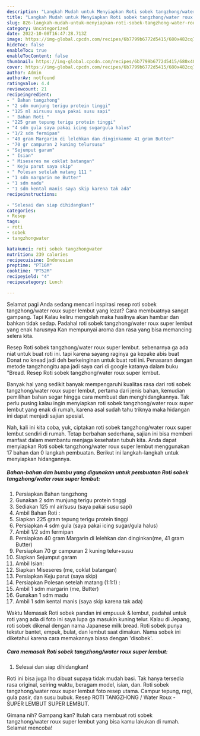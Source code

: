 ```yaml
---
description: "Langkah Mudah untuk Menyiapkan Roti sobek tangzhong/water roux super lembut yang Menggugah Selera, Buat Buka Puasa Bisa Manjain Lidah"
title: "Langkah Mudah untuk Menyiapkan Roti sobek tangzhong/water roux super lembut yang Menggugah Selera, Buat Buka Puasa Bisa Manjain Lidah"
slug: 826-langkah-mudah-untuk-menyiapkan-roti-sobek-tangzhong-water-roux-super-lembut-yang-menggugah-selera-buat-buka-puasa-bisa-manjain-lidah
category: Uncategorized
date: 2022-10-08T16:47:28.713Z
image: https://img-global.cpcdn.com/recipes/6b7799b6772d5415/680x482cq70/roti-sobek-tangzhongwater-roux-super-lembut-foto-resep-utama.jpg
hideToc: false
enableToc: true
enableTocContent: false
thumbnail: https://img-global.cpcdn.com/recipes/6b7799b6772d5415/680x482cq70/roti-sobek-tangzhongwater-roux-super-lembut-foto-resep-utama.jpg
cover: https://img-global.cpcdn.com/recipes/6b7799b6772d5415/680x482cq70/roti-sobek-tangzhongwater-roux-super-lembut-foto-resep-utama.jpg
author: Admin
authorAv: notfound
ratingvalue: 4.4
reviewcount: 21
recipeingredient:
- " Bahan tangzhong"
- "2 sdm munjung terigu protein tinggi"
- "125 ml airsusu saya pakai susu sapi"
- " Bahan Roti "
- "225 gram tepung terigu protein tinggi"
- "4 sdm gula saya pakai icing sugargula halus"
- "1/2 sdm fermipan"
- "40 gram Margarin di lelehkan dan dinginkanme 41 gram Butter"
- "70 gr campuran 2 kuning telursusu"
- "Sejumput garam"
- " Isian"
- " Miseseres me coklat batangan"
- " Keju parut saya skip"
- " Polesan setelah matang 111 "
- "1 sdm margarin me Butter"
- "1 sdm madu"
- "1 sdm kental manis saya skip karena tak ada"
recipeinstructions:

- "Selesai dan siap dihidangkan!"
categories:
- Resep
tags:
- roti
- sobek
- tangzhongwater

katakunci: roti sobek tangzhongwater 
nutrition: 239 calories
recipecuisine: Indonesian
preptime: "PT16M"
cooktime: "PT52M"
recipeyield: "4"
recipecategory: Lunch

---
```



Selamat pagi Anda sedang mencari inspirasi resep roti sobek tangzhong/water roux super lembut yang lezat? Cara membuatnya sangat gampang. Tapi Kalau keliru mengolah maka hasilnya akan hambar dan bahkan tidak sedap. Padahal roti sobek tangzhong/water roux super lembut yang enak harusnya Kan mempunyai aroma dan rasa yang bisa memancing selera kita.


Resep Roti sobek tangzhong/water roux super lembut. sebenarnya ga ada niat untuk buat roti ini. tapi karena sayang raginya ga kepake abis buat Donat no knead jadi deh berkeinginan untuk buat roti ini. Penasaran dengan metode tangzhongitu apa jadi saya cari di google katanya dalam buku &#34;Bread. Resep Roti sobek tangzhong/water roux super lembut.

Banyak hal yang sedikit banyak mempengaruhi kualitas rasa dari roti sobek tangzhong/water roux super lembut, pertama dari jenis bahan, kemudian pemilihan bahan segar hingga cara membuat dan menghidangkannya. Tak perlu pusing kalau ingin menyiapkan roti sobek tangzhong/water roux super lembut yang enak di rumah, karena asal sudah tahu triknya maka hidangan ini dapat menjadi sajian spesial.


Nah, kali ini kita coba, yuk, ciptakan roti sobek tangzhong/water roux super lembut sendiri di rumah. Tetap berbahan sederhana, sajian ini bisa memberi manfaat dalam membantu menjaga kesehatan tubuh kita. Anda dapat menyiapkan Roti sobek tangzhong/water roux super lembut menggunakan 17 bahan dan 0 langkah pembuatan. Berikut ini langkah-langkah untuk menyiapkan hidangannya.

<!--inarticleads1-->

##### Bahan-bahan dan bumbu yang digunakan untuk pembuatan Roti sobek tangzhong/water roux super lembut:

1. Persiapkan  Bahan tangzhong
1. Gunakan 2 sdm munjung terigu protein tinggi
1. Sediakan 125 ml air/susu (saya pakai susu sapi)
1. Ambil  Bahan Roti :
1. Siapkan 225 gram tepung terigu protein tinggi
1. Persiapkan 4 sdm gula (saya pakai icing sugar/gula halus)
1. Ambil 1/2 sdm fermipan
1. Persiapkan 40 gram Margarin di lelehkan dan dinginkan(me, 41 gram Butter)
1. Persiapkan 70 gr campuran 2 kuning telur+susu
1. Siapkan Sejumput garam
1. Ambil  Isian:
1. Siapkan  Miseseres (me, coklat batangan)
1. Persiapkan  Keju parut (saya skip)
1. Persiapkan  Polesan setelah matang (1:1:1) :
1. Ambil 1 sdm margarin (me, Butter)
1. Gunakan 1 sdm madu
1. Ambil 1 sdm kental manis (saya skip karena tak ada)


Waktu Memasak Roti sobek pandan ini empuuuk &amp; lembut, padahal untuk roti yang ada di foto ini saya lupa ga masukin kuning telur. Kalau di Jepang, roti sobek dikenal dengan nama Japanese milk bread. Roti sobek punya tekstur bantet, empuk, bulat, dan lembut saat dimakan. Nama sobek ini diketahui karena cara memakannya biasa dengan &#39;disobek&#39;. 

<!--inarticleads2-->

##### Cara memasak Roti sobek tangzhong/water roux super lembut:


1. Selesai dan siap dihidangkan!

Roti ini bisa juga lho dibuat supaya tidak mudah basi. Tak hanya tersedia rasa original, seiring waktu, beragam model, isian, dan. Roti sobek tangzhong/water roux super lembut foto resep utama. Campur tepung, ragi, gula pasir, dan susu bubuk. Resep ROTI TANGZHONG / Water Roux - SUPER LEMBUT SUPER LEMBUT. 

Gimana nih? Gampang kan? Itulah cara membuat roti sobek tangzhong/water roux super lembut yang bisa kamu lakukan di rumah. Selamat mencoba!
